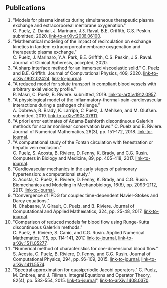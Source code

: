 ## Publications
1. "Models for plasma kinetics during simultaneous therapeutic plasma exchange and extracorporeal membrane oxygenation."  
C. Puelz, Z. Danial, J. Marinaro, J.S. Raval, B.E. Griffith, C.S. Peskin. submitted, 2020. [link-to-arXiv:2006.06100](https://arxiv.org/abs/2006.06100).
2. "Mathematical modeling of the impact of recirculation on exchange kinetics in tandem extracorporeal membrane oxygenation and therapeutic plasma exchange."  
C. Puelz, J. Marinaro, Y.A. Park, B.E. Griffith, C.S. Peskin, J.S. Raval. Journal of Clinical Apheresis, accepted, 2020.  
3. "A sharp interface method for an immersed viscoelastic solid." 
C. Puelz and B.E. Griffith. Journal of Computational Physics, 409, 2020. [link-to-arXiv:1902.02424](https://arxiv.org/abs/1902.02424), [link-to-journal](https://www.sciencedirect.com/science/article/pii/S0021999119309222).  
4. "A reduced model for solute transport in compliant blood vessels with arbitrary axial velocity profile."   
R. Masri, C. Puelz, B. Riviere. submitted, 2019. [link-to-arXiv:1912.0957](https://arxiv.org/abs/1912.09587).  
5. "A physiological model of the inflammatory-thermal-pain-cardiovascular interactions during a pathogen challenge."   
A. Dobreva, R. Brady, K. Larripa, C. Puelz, J. Mehlsen, and M. Olufsen. submitted, 2019. [link-to-arXiv:1908.07611](https://arxiv.org/abs/1908.07611).  
6. "A priori error estimates of Adams-Bashforth discontinuous Galerkin methods for scalar nonlinear conservation laws."
C. Puelz and B. Riviere. Journal of Numerical Mathematics, 26(3), pp. 151-172, 2018. [link-to-journal](https://www.degruyter.com/view/j/jnma.2018.26.issue-3/jnma-2017-0011/jnma-2017-0011.xml?format=INT").  
7. "A computational study of the Fontan circulation with fenestration or hepatic vein exclusion."   
C. Puelz, S. Acosta, B. Riviere, D. Penny, K. Brady, and C.G. Rusin. Computers in Biology and Medicine, 89, pp. 405-418, 2017. [link-to-journal](http://www.sciencedirect.com/science/article/pii/S0010482517302834).
8. "Cardiovascular mechanics in the early stages of pulmonary hypertension: a computational study."   
S. Acosta, C. Puelz, B. Riviere, D. Penny, K. Brady, and C.G. Rusin. Biomechanics and Modeling in Mechanobiology, 16(6), pp. 2093-2112, 2017. [link-to-journal](https://link.springer.com/article/10.1007/s10237-017-0940-4).
9. "Convergence of IPDG for coupled time-dependent Navier-Stokes and Darcy equations."  
N. Chabaane, V. Girault, C. Puelz, and B. Riviere. Journal of Computational and Applied Mathematics, 324, pp. 25-48, 2017. [link-to-journal](http://www.sciencedirect.com/science/article/pii/S0377042717301577).
10. "Comparison of reduced models for blood flow using Runge-Kutta discontinuous Galerkin methods."   
C. Puelz, B. Riviere, S. Canic, and C.G. Rusin. Applied Numerical Mathematics, 115, pp. 114-141, 2017. [link-to-journal](http://www.sciencedirect.com/science/article/pii/S0168927417300077), [link-to-arXiv:1511.05277](http://arxiv.org/abs/1511.05277).    
11. "Numerical method of characteristics for one-dimensional blood flow."   
S. Acosta, C. Puelz, B. Riviere, D. Penny, and C.G. Rusin. Journal of Computational Physics, 294, pp. 96-109, 2015. [link-to-journal](http://www.sciencedirect.com/science/article/pii/S0021999115002004#), [link-to-arXiv:1411.5574](http://arxiv.org/abs/1411.5574).  
12. "Spectral approximation for quasiperiodic Jacobi operators." 
C. Puelz, M. Embree, and J. Fillman. Integral Equations and Operator Theory, 82(4), pp. 533-554, 2015. [link-to-journal](http://link.springer.com/article/10.1007/s00020-014-2214-1)", [link-to-arXiv:1408.0370](http://arxiv.org/abs/1408.0370).

